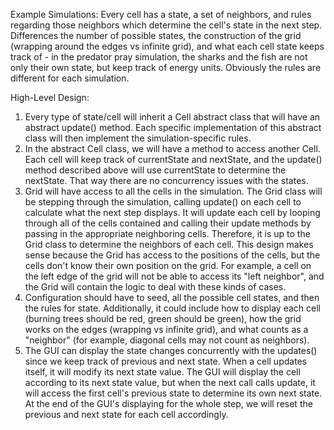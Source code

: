 Example Simulations:
Every cell has a state, a set of neighbors, and rules regarding those neighbors which determine the cell's state in the next step. Differences the number of possible states, the construction of the grid (wrapping around the edges vs infinite grid), and what each cell state keeps track of - in the predator pray simulation, the sharks and the fish are not only their own state, but keep track of energy units. Obviously the rules are different for each simulation.

High-Level Design:
1. Every type of state/cell will inherit a Cell abstract class that will have an abstract update() method. Each specific implementation of this abstract class will then implement the simulation-specific rules.
2. In the abstract Cell class, we will have a method to access another Cell. Each cell will keep track of currentState and nextState, and the update() method described above will use currentState to determine the nextState. That way there are no concurrency issues with the states.
3. Grid will have access to all the cells in the simulation. The Grid class will be stepping through the simulation, calling update() on each cell to calculate what the next step displays. It will update each cell by looping through all of the cells contained and calling their update methods by passing in the appropriate neighboring cells. Therefore, it is up to the Grid class to determine the neighbors of each cell. This design makes sense because the Grid has access to the positions of the cells, but the cells don't know their own position on the grid. For example, a cell on the left edge of the grid will not be able to access its "left neighbor", and the Grid will contain the logic to deal with these kinds of cases. 
4. Configuration should have to seed, all the possible cell states, and then the rules for state. Additionally, it could include how to display each cell (burning trees should be red, green should be green), how the grid works on the edges (wrapping vs infinite grid), and what counts as a "neighbor" (for example, diagonal cells may not count as neighbors).
5. The GUI can display the state changes concurrently with the updates() since we keep track of previous and next state. When a cell updates itself, it will modify its next state value. The GUI will display the cell according to its next state value, but when the next call calls update, it will access the first cell's previous state to determine its own next state. At the end of the GUI's displaying for the whole step, we will reset the previous and next state for each cell accordingly.
